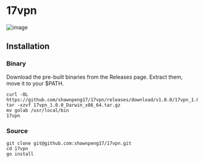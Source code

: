# 17vpn

![image](https://user-images.githubusercontent.com/91862792/172811759-851153ee-8e76-4e77-a45a-a11504dce767.png)

## Installation

### Binary

Download the pre-built binaries from the Releases page. Extract them, move it to your $PATH.


```shell
curl -OL https://github.com/shawnpeng17/17vpn/releases/download/v1.0.0/17vpn_1.0.0_Darwin_x86_64.tar.gz
tar -xzvf 17vpn_1.0.0_Darwin_x86_64.tar.gz
mv golab /usr/local/bin
17vpn
```


### Source
```shell
git clone git@github.com:shawnpeng17/17vpn.git
cd 17vpn
go install
```
